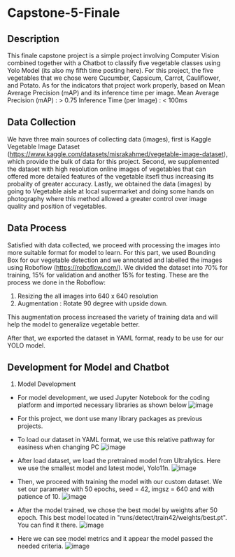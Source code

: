# Capstone-5-Finale

## Description
This finale capstone project is a simple project involving Computer Vision combined together with a Chatbot to classify five vegetable classes using Yolo Model (its also my fifth time posting here).
For this project, the five vegetables that we chose were Cucumber, Capsicum, Carrot, Cauliflower, and Potato. As for the indicators that project work properly, based on Mean Average Precision (mAP) and its inference time per image. 
Mean Average Precision (mAP) : > 0.75
Inference Time (per Image) : < 100ms 

## Data Collection 

We have three main sources of collecting data (images), first is Kaggle Vegetable Image Dataset (https://www.kaggle.com/datasets/misrakahmed/vegetable-image-dataset), which provide the bulk of data for this project. Second, we supplemented the dataset with high resolution online images of vegetables that can offered more detailed features of the vegetable itsefl thus increasing its probality of greater accuracy. Lastly, we obtained the data (images) by going to Vegetable aisle at local supermarket and doing some hands on photography where this method allowed a greater control over image quality and position of vegetables. 

## Data Process

Satisfied with data collected, we proceed with processing the images into more suitable format for model to learn. For this part, we used Bounding Box for our vegetable detection and we annotated and labelled the images using Roboflow (https://roboflow.com/). We divided the dataset into 70% for training, 15% for validation and another 15% for testing. These are the process we done in the Roboflow:
1. Resizing the all images into 640 x 640 resolution
2. Augmentation : Rotate 90 degree with upside down.

This augmentation process increased the variety of training data and will help the model to generalize vegetable better.

After that, we exported the dataset in YAML format, ready to be use for our YOLO model. 

## Development for Model and Chatbot

1. Model Development

  - For model development, we used Jupyter Notebook for the coding platform and imported necessary libraries as shown below
    ![image](https://github.com/user-attachments/assets/ffdafc96-4e6d-4e41-bad0-915474381f96)

  - For this project, we dont use many library packages as previous projects.

  - To load our dataset in YAML format, we use this relative pathway for easiness when changing PC
    ![image](https://github.com/user-attachments/assets/ba1549fd-874e-4d45-b16f-ec937630fdc4)

  - After load dataset, we load the pretrained model from Ultralytics. Here we use the smallest model and latest model, Yolo11n.
    ![image](https://github.com/user-attachments/assets/40ca1730-ae8e-447b-b977-8b15cc62dbde)

  - Then, we proceed with training the model with our custom dataset. We set our parameter with 50 epochs, seed = 42, imgsz = 640 and with patience of 10.
    ![image](https://github.com/user-attachments/assets/04c4f923-9f87-4931-85df-291df9dce918)

  - After the model trained, we chose the best model by weights after 50 epoch. This best model located in "runs/detect/train42/weights/best.pt". You can find it there.
    ![image](https://github.com/user-attachments/assets/176d33e5-bc19-40ee-8465-93ab910941e2)

  - Here we can see model metrics and it appear the model passed the needed criteria.
    ![image](https://github.com/user-attachments/assets/f1488879-a2f9-4a8a-bbe0-672433db19cb)




    

